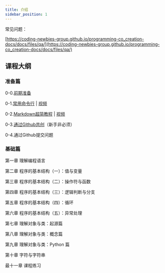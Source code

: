 ```yaml
---
title: 介绍
sidebar_position: 1
---
```

常见问题：

[https://coding-newbies-group.github.io/programming-co_creation-docs/docs/files/qa/](https://coding-newbies-group.github.io/programming-co_creation-docs/docs/files/qa/)


## 课程大纲
### 准备篇
0-0.[前期准备](https://coding-newbies-group.github.io/programming-co_creation-docs/docs/windows/p0/p0-0-prep)

0-1.[常用命令行](https://coding-newbies-group.github.io/programming-co_creation-docs/docs/windows/p0/p0-1-cli) | [视频](https://www.bilibili.com/video/BV1Z54y1w7H7/?vd_source=4a888db8814702b2062fcaf2575be745)

0-2.[Markdown超简教程](https://coding-newbies-group.github.io/programming-co_creation-docs/docs/windows/p0/p0-2-markdown) | [视频](https://www.bilibili.com/video/BV1Ho4y1v79V/?vd_source=4a888db8814702b2062fcaf2575be745)

0-3.[通过Github共创](https://www.bilibili.com/video/BV1S54y1w7XN/?vd_source=4a888db8814702b2062fcaf2575be745)（新手非必须）

0-4.通过Github提交问题


### 基础篇
第一章 理解编程语言

第二章 程序的基本结构（一）：值与变量

第三章 程序的基本结构（二）：操作符与函数

第四章 程序的基本结构（三）：逻辑判断与分支

第五章 程序的基本结构（四）：循环

第六章 程序的基本结构（五）：异常处理

第七章 理解对象与类：起源篇

第八章 理解对象与类：概念篇

第九章 理解对象与类：Python 篇

第十章 字符与字符串

最十一章 课程练习

